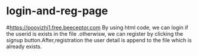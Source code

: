 # login-and-reg-page
#https://poovizhi1.free.beeceptor.com
By using html code, we can login if the userid is exists in the file .otherwisw, we can register by clicking the signup button.After,registration the user detail is append to the file which is already exists.
